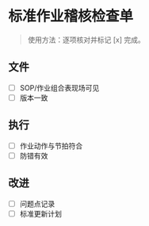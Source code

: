 # 标准作业稽核检查单

> 使用方法：逐项核对并标记 [x] 完成。

## 文件

- [ ] SOP/作业组合表现场可见
- [ ] 版本一致

## 执行

- [ ] 作业动作与节拍符合
- [ ] 防错有效

## 改进

- [ ] 问题点记录
- [ ] 标准更新计划
